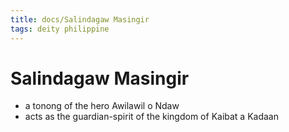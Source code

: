 ```yaml
---
title: docs/Salindagaw Masingir
tags: deity philippine
---
```


# Salindagaw Masingir
- a tonong of the hero Awilawil o Ndaw
- acts as the guardian-spirit of the kingdom of Kaibat a Kadaan